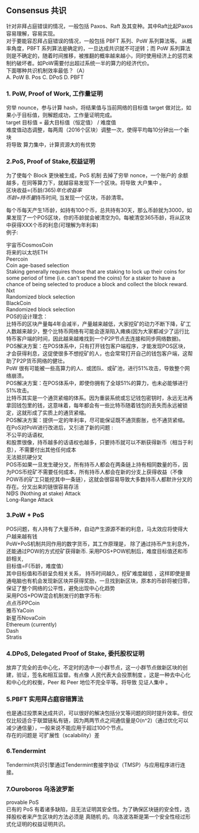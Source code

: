 ## Consensus 共识   
针对非拜占庭错误的情况，一般包括 Paxos、Raft 及其变种。其中Raft比起Paxos容易理解，容易实现。   
对于要能容忍拜占庭错误的情况，一般包括 PBFT 系列、PoW 系列算法等。 从概率角度，PBFT 系列算法是确定的，一旦达成共识就不可逆转；而 PoW 系列算法则是不确定的，随着时间推移，被推翻的概率越来越小，同时使用经济上的惩罚来制约破坏者。如PoW需要付出超过系统一半的算力的经济代价。   
下面哪种共识机制效率最低？（A）  
A. PoW B. Pos C. DPoS D. PBFT   

### 1. PoW, Proof of Work, 工作量证明   
穷举 nounce，参与计算 hash，将结果值与当前网络的目标值 target 做对比，如果小于目标值，则解题成功，工作量证明完成。  
target 目标值 = 最大目标值（恒定值） / 难度值  
难度值动态调整，每两周（2016个区块）调整一次，使得平均每10分钟出一个新块  
将导致 算力集中，计算资源大的有优势  
### 2.PoS, Proof of Stake,权益证明  
为了使每个 Block 更快被生成，PoS 机制 去掉了穷举 nonce，一个账户的 余额 越多，在同等算力下，就越容易发现下一个区块。将导致 大户集中 。  
区块收益=(币龄/365)*年化收益率  
币龄=持币量*持币时间, 当发现一个区块，币龄清零。   

每个币每天产生1币龄，如持有100个币，总共持有30天，那么币龄就为3000，如果发现了一个POS区块，你的币龄就会被清空为0。每被清空365币龄，将从区块中获得XXX个币的利息(可理解为年利率)  
例子:  

宇宙币CosmosCoin  
将来的以太坊ETH  
Peercoin  
Coin age-based selection  
Staking generally requires those that are staking to lock up their coins for some period of time (i.e. can't spend the coins) for a staker to have a chance of being selected to produce a block and collect the block reward.  
Nxt    
Randomized block selection    
BlackCoin    
Randomized block selection    
POS的设计理念：  
比特币的区块产量每4年会减半，产量越来越低，大家挖矿的动力不断下降，矿工人数越来越少，整个比特币网络有可能会逐渐陷入瘫痪(因为大家都减少了运行比特币客户端的时间，因此越来越难找到一个P2P节点去连接和同步网络数据)。  
POS解决方案：在POS体系中，只有打开钱包客户端程序，才能发现POS区块，才会获得利息，这促使很多不想挖矿的人，也会常常打开自己的钱包客户端，这帮助了P2P货币网络的健壮。  
PoW 很有可能被一些高算力的人、或团队、或矿池，进行51%攻击，导致整个网络崩溃。  
POS解决方案：在POS体系中，即使你拥有了全球51%的算力，也未必能够进行51%攻击。  
比特币其实是一个通货紧缩的体系。因为重装系统或忘记钱包密钥时，永远无法再拿回钱包里的钱，这意味着，每年都会有一些比特币随着钱包的丢失而永远被锁定，这就形成了实质上的通货紧缩。  
POS解决方案：提供一定的年利率，尽可能保证既不通货膨胀，也不通货紧缩。   
在PoS对PoW进行改进后，又引进了新的问题 :  
不公平的话语权,  
和股票很像，持币越多的话语权也越多，只要持币就可以不断获得新币（相当于利息），不需要付出其他任何成本   
无法抵抗硬分叉  
POS币如果一旦发生硬分叉，所有持币人都会在两条链上持有相同数量的币，因为POS币挖矿不需要任何成本，所有持币人都会在新的分支上获得收益（不像POW币的矿工只能挖其中一条链），这就会很容易导致大多数持币人都默许分叉的存在。分叉出来的链很容易存活   
N@S (Nothing at stake) Attack   
Long-Range Attack  
### 3.PoW + PoS   
POS问题，有人持有了大量币种，自动产生源源不断的利息，马太效应将使得大户越来越有钱  
PoW+PoS机制共同作用的数字货币，其工作原理是， 除了通过持币产生利息外，还能通过POW的方式挖矿获得新币. 采用POS+POW机制后，难度目标值还和币龄相关,  
目标值=F(币龄，难度值）  
其中目标值和币龄呈负相关关系， 持币时间越久，挖矿难度越低 ，这样即使是普通电脑也有机会发现新区块并获得奖励，一旦找到新区块，原本的币龄将被归零，保证了整个网络的公平性，避免出现中心化趋势  
采用POS+POW混合机制发行的数字币有:  
点点币PPCoin  
雅币YaCoin  
新星币NovaCoin  
Ethereum (currently)  
Dash  
Stratis  
### 4.DPoS, Delegated Proof of Stake, 委托股权证明    
放弃了完全的去中心化，不定时的选中一小群节点，这一小群节点做新区块的创建，验证，签名和相互监督。有点像 人民代表大会投票制度 。这是一种去中心化和中心化的权衡，Peer 和 Peer 地位不完全平等。将导致 见证人集中 。  
### 5.PBFT 实用拜占庭容错算法   
也是通过投票来达成共识，可以很好的解决包括分叉等问题的同时提升效率。但仅仅比较适合于联盟链私有链，因为两两节点之间通信量是O(n^2)（通过优化可以减少通信量），一般来说不能应用于超过100个节点。  
存在的问题是 可扩展性（scalability）差  
### 6.Tendermint  
Tendermint共识引擎通过Tendermint套接字协议（TMSP）与应用程序进行连接。    
### 7.Ouroboros 乌洛波罗斯  
provable PoS    
已有的 PoS 有着诸多缺陷，且无法证明其安全性。为了确保区块链的安全性，选择股权者来产生区块的方法必须是 真随机 的。乌洛波洛斯是第一个安全性经过形式化证明的权益证明共识。  
